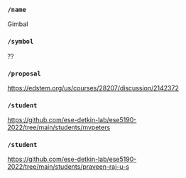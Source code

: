 ### `/name`
Gimbal
### `/symbol`
??
### `/proposal`
https://edstem.org/us/courses/28207/discussion/2142372
### `/student`
https://github.com/ese-detkin-lab/ese5190-2022/tree/main/students/mvpeters
### `/student`
https://github.com/ese-detkin-lab/ese5190-2022/tree/main/students/praveen-raj-u-s
